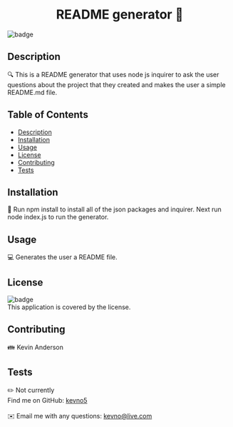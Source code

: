 
<h1 align="center">README generator 👋</h1>

![badge](https://img.shields.io/badge/license--red)<br />
## Description
🔍 This is a README generator that uses node js inquirer to ask the user questions about the project that they created and makes the user a simple README.md file.
## Table of Contents
- [Description](#description)
- [Installation](#installation)
- [Usage](#usage)
- [License](#license)
- [Contributing](#contributing)
- [Tests](#tests)

## Installation
💾 Run npm install to install all of the json packages and inquirer. Next run node index.js to run the generator.
## Usage
💻 Generates the user a README file.
## License
![badge](https://img.shields.io/badge/license--red)
<br />
This application is covered by the  license. 
## Contributing
👪 Kevin Anderson
## Tests
✏️ Not currently
<br />
Find me on GitHub: [kevno5](https://github.com/kevno5)<br />
<br />
✉️ Email me with any questions: kevno@live.com<br /><br />

  